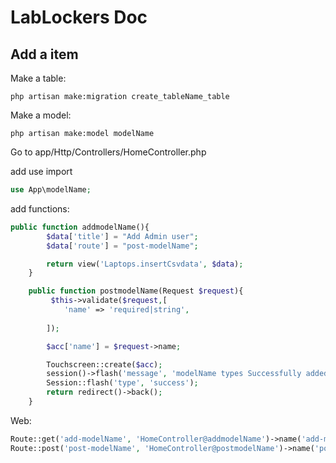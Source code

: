 # LabLockers Doc

## Add a item

Make a table:

```console
php artisan make:migration create_tableName_table
```

Make a model:

```console
php artisan make:model modelName
```

Go to app/Http/Controllers/HomeController.php

add use import

```php
use App\modelName;
```

add functions:

```php
public function addmodelName(){
        $data['title'] = "Add Admin user";
        $data['route'] = "post-modelName";

        return view('Laptops.insertCsvdata', $data);
    }

    public function postmodelName(Request $request){
         $this->validate($request,[
            'name' => 'required|string',
     
        ]);

        $acc['name'] = $request->name;

        Touchscreen::create($acc);
        session()->flash('message', 'modelName types Successfully added!');
        Session::flash('type', 'success');
        return redirect()->back();
    }
```

Web:

```php
Route::get('add-modelName', 'HomeController@addmodelName')->name('add-modelName');
Route::post('post-modelName', 'HomeController@postmodelName')->name('post-modelName');
```

